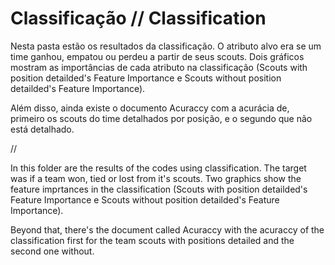 # Classificação // Classification

Nesta pasta estão os resultados da classificação. O atributo alvo era se um time ganhou, empatou ou perdeu a partir de seus scouts. Dois gráficos mostram as importâncias de cada atributo na classificação (Scouts with position detailded's Feature Importance e Scouts without position detailded's Feature Importance). 

Além disso, ainda existe o documento Acuraccy com a acurácia de, primeiro os scouts do time detalhados por posição, e o segundo que não está detalhado.

//

In this folder are the results of the codes using classification. The target was if a team won, tied or lost from it's scouts. Two graphics show the feature imprtances in the classification (Scouts with position detailded's Feature Importance e Scouts without position detailded's Feature Importance). 

Beyond that, there's the document called Acuraccy with the acuraccy of the classification first for the team scouts with positions detailed and the second one without.